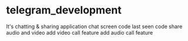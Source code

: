 # telegram_development
It's chatting &amp; sharing application 
chat screen code
last seen code 
share audio and video 
add video call feature
add audio call feature 
